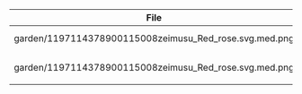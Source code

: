 | File | Source | License |
|------|--------|---------|
| garden/1197114378900115008zeimusu_Red_rose.svg.med.png | https://github.com/lskk/assets-game-VidyaNusa/blob/master/garden/1197114378900115008zeimusu_Red_rose.svg.med.png | Public domain |
|  |  |  |
| garden/1197114378900115008zeimusu_Red_rose.svg.med.png | https://github.com/lskk/assets-game-VidyaNusa/blob/master/garden/1197114378900115008zeimusu_Red_rose.svg.med.png | Public domain |
|  |  |  |
